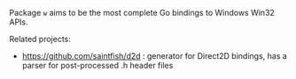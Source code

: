 Package `w` aims to be the most complete Go bindings to Windows Win32 APIs.

Related projects:
* https://github.com/saintfish/d2d : generator for Direct2D bindings, has a parser for post-processed .h header files

